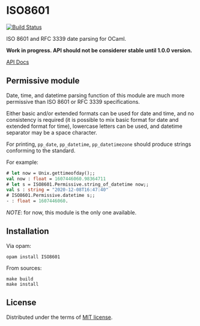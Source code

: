 # ISO8601

[![Build Status](https://travis-ci.org/ocaml-community/ISO8601.ml.svg?branch=master)](https://travis-ci.org/ocaml-community/ISO8601.ml)

ISO 8601 and RFC 3339 date parsing for OCaml.

**Work in progress. API should not be considerer stable
until 1.0.0 version.**

[API Docs](https://ocaml-community.github.io/ISO8601.ml/)

## Permissive module

Date, time, and datetime parsing function of this module are
much more permissive than ISO 8601 or RFC 3339 specifications.

Either basic and/or extended formats can be used for date and time,
and no consistency is required (it is possible to mix basic format for
date and extended format for time), lowercase letters can be used,
and datetime separator may be a space character.

For printing, `pp_date`, `pp_datetime`, `pp_datetimezone` should produce
strings conforming to the standard.

For example:

```ocaml
# let now = Unix.gettimeofday();;
val now : float = 1607446060.98364711
# let s = ISO8601.Permissive.string_of_datetime now;;
val s : string = "2020-12-08T16:47:40"
# ISO8601.Permissive.datetime s;;
- : float = 1607446060.
```


_NOTE_: for now, this module is the only one available.

## Installation

Via opam:

    opam install ISO8601

From sources:

    make build
    make install

## License

Distributed under the terms of [MIT license](LISENCE).
